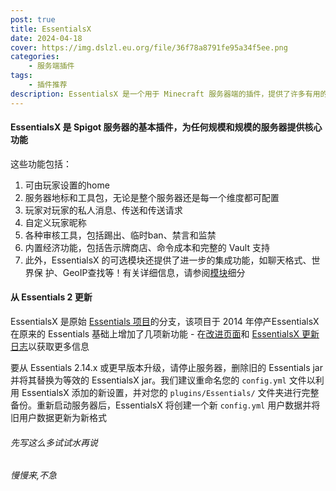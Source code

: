 ```yaml
---
post: true
title: EssentialsX
date: 2024-04-18
cover: https://img.dslzl.eu.org/file/36f78a8791fe95a34f5ee.png
categories: 
    - 服务端插件
tags:
    - 插件推荐
description: EssentialsX 是一个用于 Minecraft 服务器端的插件，提供了许多有用的功能和特性
---
```


#### EssentialsX 是 Spigot 服务器的基本插件，为任何规模和规模的服务器提供核心功能

这些功能包括：  

1. 可由玩家设置的home  
2. 服务器地标和工具包，无论是整个服务器还是每一个维度都可配置  
3. 玩家对玩家的私人消息、传送和传送请求  
4. 自定义玩家昵称  
5. 各种审核工具，包括踢出、临时ban、禁言和监禁  
6. 内置经济功能，包括告示牌商店、命令成本和完整的 Vault 支持  
7. 此外，EssentialsX 的可选模块还提供了进一步的集成功能，如聊天格式、世界保  护、GeoIP查找等！有关详细信息，请参阅[模块](https://essentialsx.net/wiki/Module-Breakdown.html)细分  

#### 从 Essentials 2 更新

EssentialsX 是原始 [Essentials 项目](https://github.com/essentials/Essentials)的分支，该项目于 2014 年停产EssentialsX 在原来的 Essentials 基础上增加了几项新功能 - 在[改进页面](https://essentialsx.net/wiki/Improvements.html)和 [EssentialsX 更新日志](https://github.com/EssentialsX/Essentials/releases)以获取更多信息

要从 Essentials 2.14.x 或更早版本升级，请停止服务器，删除旧的 Essentials jar 并将其替换为等效的 EssentialsX jar。我们建议重命名您的 `config.yml` 文件以利用 EssentialsX 添加的新设置，并对您的 `plugins/Essentials/` 文件夹进行完整备份。重新启动服务器后，EssentialsX 将创建一个新 `config.yml` 用户数据并将旧用户数据更新为新格式

###### 先写这么多试试水再说

###### 慢慢来,不急
